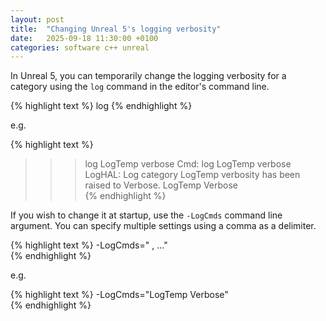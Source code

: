 ```yaml
---
layout: post
title:  "Changing Unreal 5's logging verbosity"
date:   2025-09-18 11:30:00 +0100
categories: software c++ unreal
---
```


In Unreal 5, you can temporarily change the logging verbosity for a category using the `log` command in the editor's command line.

{% highlight text %}
log <category> <verbosity>
{% endhighlight %}

e.g.

{% highlight text %}
>>> log LogTemp verbose
Cmd: log LogTemp verbose
LogHAL: Log category LogTemp verbosity has been raised to Verbose.
LogTemp                                   Verbose  
{% endhighlight %}


If you wish to change it at startup, use the `-LogCmds` command line argument.
You can specify multiple settings using a comma as a delimiter.

{% highlight text %}
 -LogCmds="<category> <verbosity>, ..."  
{% endhighlight %}

e.g.

{% highlight text %}
 -LogCmds="LogTemp Verbose"  
{% endhighlight %}